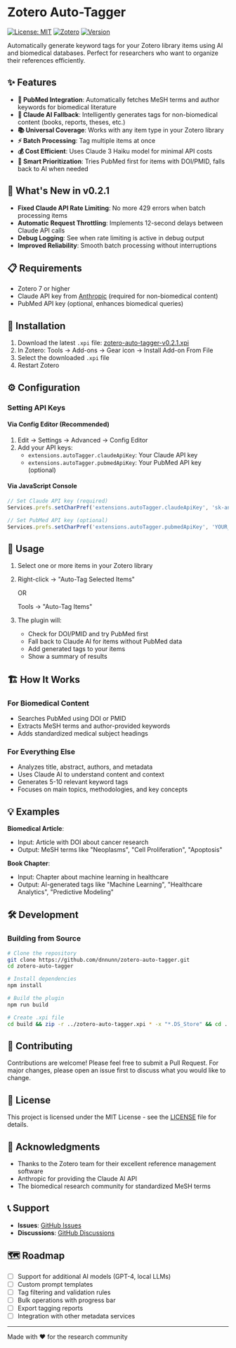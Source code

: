 # Zotero Auto-Tagger

[![License: MIT](https://img.shields.io/badge/License-MIT-yellow.svg)](https://opensource.org/licenses/MIT)
[![Zotero](https://img.shields.io/badge/Zotero-7+-red.svg)](https://www.zotero.org/)
[![Version](https://img.shields.io/badge/version-0.2.1-blue.svg)](https://github.com/dnnunn/zotero-auto-tagger/releases)

Automatically generate keyword tags for your Zotero library items using AI and biomedical databases. Perfect for researchers who want to organize their references efficiently.

## ✨ Features

- **🧬 PubMed Integration**: Automatically fetches MeSH terms and author keywords for biomedical literature
- **🤖 Claude AI Fallback**: Intelligently generates tags for non-biomedical content (books, reports, theses, etc.)
- **📚 Universal Coverage**: Works with any item type in your Zotero library
- **⚡ Batch Processing**: Tag multiple items at once
- **💰 Cost Efficient**: Uses Claude 3 Haiku model for minimal API costs
- **🎯 Smart Prioritization**: Tries PubMed first for items with DOI/PMID, falls back to AI when needed

## 🚀 What's New in v0.2.1

- **Fixed Claude API Rate Limiting**: No more 429 errors when batch processing items
- **Automatic Request Throttling**: Implements 12-second delays between Claude API calls
- **Debug Logging**: See when rate limiting is active in debug output
- **Improved Reliability**: Smooth batch processing without interruptions

## 📋 Requirements

- Zotero 7 or higher
- Claude API key from [Anthropic](https://console.anthropic.com) (required for non-biomedical content)
- PubMed API key (optional, enhances biomedical queries)

## 🔧 Installation

1. Download the latest `.xpi` file: [zotero-auto-tagger-v0.2.1.xpi](https://github.com/dnnunn/zotero-auto-tagger/releases/download/v0.2.1/zotero-auto-tagger-v0.2.1.xpi)
2. In Zotero: Tools → Add-ons → Gear icon → Install Add-on From File
3. Select the downloaded `.xpi` file
4. Restart Zotero

## ⚙️ Configuration

### Setting API Keys

#### Via Config Editor (Recommended)
1. Edit → Settings → Advanced → Config Editor
2. Add your API keys:
   - `extensions.autoTagger.claudeApiKey`: Your Claude API key
   - `extensions.autoTagger.pubmedApiKey`: Your PubMed API key (optional)

#### Via JavaScript Console
```javascript
// Set Claude API key (required)
Services.prefs.setCharPref('extensions.autoTagger.claudeApiKey', 'sk-ant-YOUR_KEY_HERE');

// Set PubMed API key (optional)
Services.prefs.setCharPref('extensions.autoTagger.pubmedApiKey', 'YOUR_PUBMED_KEY');
```

## 📖 Usage

1. Select one or more items in your Zotero library
2. Right-click → "Auto-Tag Selected Items"
   
   OR
   
   Tools → "Auto-Tag Items"
3. The plugin will:
   - Check for DOI/PMID and try PubMed first
   - Fall back to Claude AI for items without PubMed data
   - Add generated tags to your items
   - Show a summary of results

## 🏗️ How It Works

### For Biomedical Content
- Searches PubMed using DOI or PMID
- Extracts MeSH terms and author-provided keywords
- Adds standardized medical subject headings

### For Everything Else
- Analyzes title, abstract, authors, and metadata
- Uses Claude AI to understand content and context
- Generates 5-10 relevant keyword tags
- Focuses on main topics, methodologies, and key concepts

## 💡 Examples

**Biomedical Article**: 
- Input: Article with DOI about cancer research
- Output: MeSH terms like "Neoplasms", "Cell Proliferation", "Apoptosis"

**Book Chapter**:
- Input: Chapter about machine learning in healthcare
- Output: AI-generated tags like "Machine Learning", "Healthcare Analytics", "Predictive Modeling"

## 🛠️ Development

### Building from Source

```bash
# Clone the repository
git clone https://github.com/dnnunn/zotero-auto-tagger.git
cd zotero-auto-tagger

# Install dependencies
npm install

# Build the plugin
npm run build

# Create .xpi file
cd build && zip -r ../zotero-auto-tagger.xpi * -x "*.DS_Store" && cd ..
```

## 🤝 Contributing

Contributions are welcome! Please feel free to submit a Pull Request. For major changes, please open an issue first to discuss what you would like to change.

## 📝 License

This project is licensed under the MIT License - see the [LICENSE](LICENSE) file for details.

## 🙏 Acknowledgments

- Thanks to the Zotero team for their excellent reference management software
- Anthropic for providing the Claude AI API
- The biomedical research community for standardized MeSH terms

## 📞 Support

- **Issues**: [GitHub Issues](https://github.com/dnnunn/zotero-auto-tagger/issues)
- **Discussions**: [GitHub Discussions](https://github.com/dnnunn/zotero-auto-tagger/discussions)

## 🗺️ Roadmap

- [ ] Support for additional AI models (GPT-4, local LLMs)
- [ ] Custom prompt templates
- [ ] Tag filtering and validation rules
- [ ] Bulk operations with progress bar
- [ ] Export tagging reports
- [ ] Integration with other metadata services

---

Made with ❤️ for the research community
